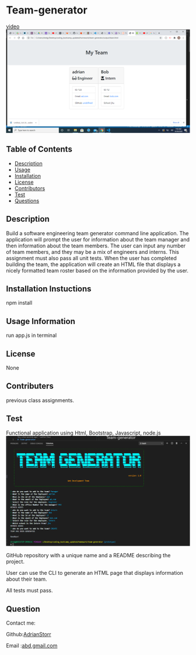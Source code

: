 # Team-generator
[video](https://drive.google.com/file/d/1PFstYZzvlo0VYxNkAucgN5vaeMG_XarT/view?usp=sharing)
![screenshot](./Assets/images/Teams.png)


  ## Table of Contents
  - [Description](#Description)
  - [Usage](#Usage)
  - [Installation](#Installation)
  - [License](#License)
  - [Contributors](#contributers)
  - [Test](#Test)
  - [Questions](#Questions)

  ## Description
  Build a software engineering team generator command line application. The application will prompt the user for information about the team manager and then information about the team members. The user can input any number of team members, and they may be a mix of engineers and interns. This assignment must also pass all unit tests. When the user has completed building the team, the application will create an HTML file that displays a nicely formatted team roster based on the information provided by the user.
  

  ## Installation Instuctions
  npm install

  ## Usage Information
  run app.js in terminal

  ## License
  None

  ## Contributers
  previous class assignments.

  ## Test
  Functional application using
  Html, Bootstrap, Javascript, node.js
  ![picture](./Assets/images/Teamgen.png)

GitHub repository with a unique name and a README describing the project.


User can use the CLI to generate an HTML page that displays information about their team.


All tests must pass.

  ## Question
  Contact me:

  Github:[AdrianStorr](https://github.com/AdrianStorr)
  
  Email :[abd,gmail.com](https://github.com/AdrianStorr)


